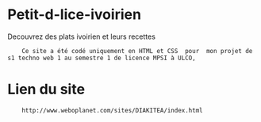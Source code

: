 # Petit-d-lice-ivoirien
Decouvrez des plats ivoirien et leurs recettes 

    
        Ce site a été codé uniquement en HTML et CSS  pour  mon projet de s1 techno web 1 au semestre 1 de licence MPSI à ULCO,
    
# Lien du site 
```bash
    http://www.weboplanet.com/sites/DIAKITEA/index.html
```

